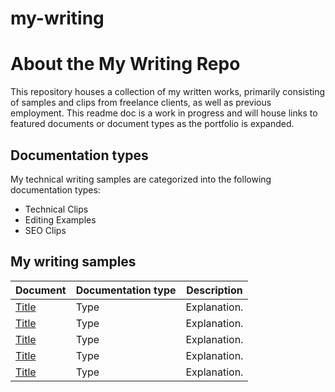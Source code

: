 # my-writing
# About the My Writing Repo

This repository houses a collection of my written works, primarily consisting of samples and clips from freelance clients, as well as previous employment. This readme doc is a work in progress and will house links to featured documents or document types as the portfolio is expanded.

## Documentation types

My technical writing samples are categorized into the following documentation types:

* Technical Clips
* Editing Examples
* SEO Clips

## My writing samples

| Document | Documentation type | Description |
| ------------- | ------------------ | ----------- |
| [Title](link.md) | Type | Explanation. |
| [Title](link.md) | Type | Explanation. |
| [Title](link.md) | Type | Explanation. |
| [Title](link.md) | Type | Explanation. |
| [Title](link.md) | Type | Explanation. |
